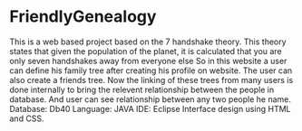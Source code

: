 # FriendlyGenealogy
  This is a web based project based on the 7 handshake theory. This theory states that given the population of the planet, it is calculated that you are only seven handshakes away from everyone else
  So in this website a user can define his family tree after creating his profile on website. The user can also create a friends tree. Now the linking of these trees from many users is done internally to bring the relevent relationship between the people in database. And user can see relationship between any two people he name.
Database: Db40
Language: JAVA
IDE: Eclipse
Interface design using HTML and CSS.

